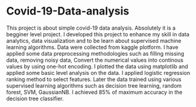 # Covid-19-Data-analysis

This project is about simple covid-19 data analysis. Absolutely it is a begginer level project. I developed this project to enhance my skill in data analytics, data visualization and to be learn about supervised machine learning algorithms. Data were collected from kaggle plotform. I have applied some data preprocessing methodologies such as filling missing data, removing noisy data, Convert the numerical values into continous values by using one-hot encoding. I plotted the data using matplotlib and applied some basic level analysis on the data. I applied logistic regression ranking method to select features. Later the data trained using various supervised learning algorithms such as decision tree learning, random forest, SVM, GaussianNB. I achieved 85% of maximum accuracy in the decision tree classifier. 
